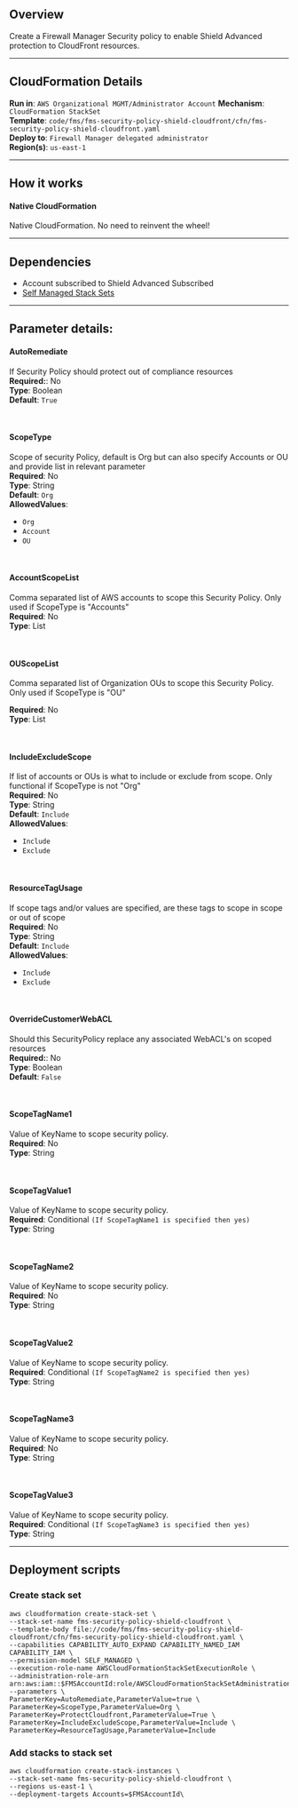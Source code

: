 ## Overview
Create a Firewall Manager Security policy to enable Shield Advanced protection to CloudFront resources.

_____

## CloudFormation Details
__Run in__: `AWS Organizational MGMT/Administrator Account`
__Mechanism__: `CloudFormation StackSet`  
__Template__: `code/fms/fms-security-policy-shield-cloudfront/cfn/fms-security-policy-shield-cloudfront.yaml`  
__Deploy to__: `Firewall Manager delegated administrator`  
__Region(s)__: `us-east-1`

_____
## How it works
#### Native CloudFormation
Native CloudFormation.  No need to reinvent the wheel!

_____

## Dependencies

* Account subscribed to Shield Advanced Subscribed  
* [Self Managed Stack Sets](../../prerequisites.md)  

_____

## Parameter details:

#### AutoRemediate
If Security Policy should protect out of compliance resources  
__Required:__: No  
__Type__: Boolean  
__Default__: `True`  

&nbsp;  
#### ScopeType
Scope of security Policy, default is Org but can also specify Accounts or OU and provide list in relevant parameter  
__Required__: No  
__Type__: String  
__Default__: `Org`  
__AllowedValues__:
* `Org`  
* `Account`  
* `OU`  

&nbsp;  
#### AccountScopeList
Comma separated list of AWS accounts to scope this Security Policy.  Only used if ScopeType is "Accounts"  
__Required__: No  
__Type__: List<String>

&nbsp;  
#### OUScopeList
Comma separated list of Organization OUs to scope this Security Policy.  Only used if ScopeType is "OU"

__Required__: No  
__Type__: List<String>

&nbsp;  
#### IncludeExcludeScope
If list of accounts or OUs is what to include or exclude from scope.  Only functional if ScopeType is not "Org"  
__Required__: No  
__Type__: String  
__Default__: `Include`  
__AllowedValues__:
* `Include`  
* `Exclude`  

&nbsp;  
#### ResourceTagUsage
If scope tags and/or values are specified, are these tags to scope in scope or out of scope  
__Required__: No  
__Type__: String  
__Default__: `Include`  
__AllowedValues__:
* `Include`  
* `Exclude`  

&nbsp;  
#### OverrideCustomerWebACL
Should this SecurityPolicy replace any associated WebACL's on scoped resources  
__Required:__: No  
__Type__: Boolean  
__Default__: `False`

&nbsp;  
#### ScopeTagName1
Value of KeyName to scope security policy.  
__Required__: No  
__Type__: String

&nbsp;  
#### ScopeTagValue1
Value of KeyName to scope security policy.  
__Required__: Conditional `(If ScopeTagName1 is specified then yes)`  
__Type__: String

&nbsp;  
#### ScopeTagName2
Value of KeyName to scope security policy.  
__Required__: No  
__Type__: String

&nbsp;  
#### ScopeTagValue2
Value of KeyName to scope security policy.  
__Required__: Conditional `(If ScopeTagName2 is specified then yes)`  
__Type__: String

&nbsp;  
#### ScopeTagName3
Value of KeyName to scope security policy.  
__Required__: No  
__Type__: String

&nbsp;  
#### ScopeTagValue3
Value of KeyName to scope security policy.  
__Required__: Conditional `(If ScopeTagName3 is specified then yes)`  
__Type__: String

_____

## Deployment scripts
### Create stack set
```
aws cloudformation create-stack-set \
--stack-set-name fms-security-policy-shield-cloudfront \
--template-body file://code/fms/fms-security-policy-shield-cloudfront/cfn/fms-security-policy-shield-cloudfront.yaml \
--capabilities CAPABILITY_AUTO_EXPAND CAPABILITY_NAMED_IAM CAPABILITY_IAM \
--permission-model SELF_MANAGED \
--execution-role-name AWSCloudFormationStackSetExecutionRole \
--administration-role-arn arn:aws:iam::$FMSAccountId:role/AWSCloudFormationStackSetAdministrationRole
--parameters \
ParameterKey=AutoRemediate,ParameterValue=true \
ParameterKey=ScopeType,ParameterValue=Org \
ParameterKey=ProtectCloudfront,ParameterValue=True \
ParameterKey=IncludeExcludeScope,ParameterValue=Include \
ParameterKey=ResourceTagUsage,ParameterValue=Include

```

### Add stacks to stack set
```
aws cloudformation create-stack-instances \
--stack-set-name fms-security-policy-shield-cloudfront \
--regions us-east-1 \
--deployment-targets Accounts=$FMSAccountId\
```
